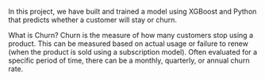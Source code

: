 In this project, we have built and trained a model using XGBoost and Python that predicts whether a customer will stay or churn.

What is Churn?
Churn is the measure of how many customers stop using a product. This can be measured based on actual usage or failure to renew (when the product is sold using a subscription model). Often evaluated for a specific period of time, there can be a monthly, quarterly, or annual churn rate.
